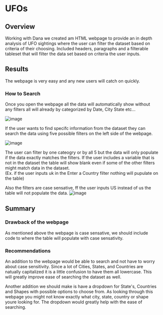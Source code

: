 # UFOs

## Overview
Working with Dana we created am HTML webpage to provide an in depth analysis of UFO sightings where the user can filter the dataset based on criteria of their choosing.  Included headers, paragraphs and a filterable tableset that will filter the data set based on criteria the user inputs. 

## Results

The webpage is very easy and any new users will catch on quickly.  

### How to Search  
Once you open the webpage all the data will automatically show without any filters all will already by categorized by Date, City State etc... 

![image](https://user-images.githubusercontent.com/109490755/211231890-6b613403-0a02-4771-b0e1-c6c63a280007.png)

If the user wants to find specifc information from the dataset they can search the data using five possible filters on the left side of the webpage.

![image](https://user-images.githubusercontent.com/109490755/211231551-a06725ef-0508-4606-8c65-e68e2b0959ff.png)

The user can filter by one cateogry or by all 5 but the data will only populate if the data exactly matches the filters.  If the user includes a variable that is not in the dataset the table will show blank even if some of the other filters might match data in the dataset.   
(Ex. if the user inputs uk in the Enter a Country filter nothing will pupulate on the table)

Also the filters are case sensative, ff the user inputs US instead of us the table will not populate the data.
![image](https://user-images.githubusercontent.com/109490755/211232041-bd0fceab-1424-4a89-8421-3fb3e2f6c269.png)

## Summary
### Drawback of the webpage
As mentioned above the webpage is case sensative, we should include code to where the table will populate with case sensativity.  

### Recommendations
An addition to the webpage would be able to search and not have to worry about case sensitivity. Since a lot of Cities, States, and Countries are natually capitalized it is a little confusion to have them all lowercase.  This will greatly improve ease of searching the dataset as well.

Another addition we should make is have a dropdown for State's, Countries and Shapes with possible options to choose from.  As looking through this webpage you might not know exactly what city, state, country or shape youre looking for.  The dropdown would greatly help with the ease of searching.  
